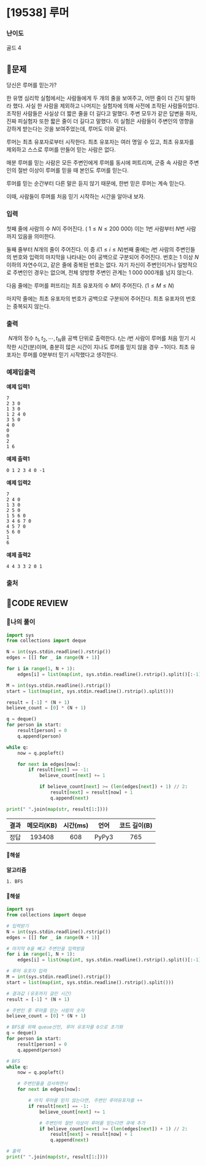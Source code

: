 # [19538] 루머

### **난이도**
골드 4
## **📝문제**
당신은 루머를 믿는가?

한 유명 심리학 실험에서는 사람들에게 두 개의 줄을 보여주고, 어떤 줄이 더 긴지 말하라 했다. 사실 한 사람을 제외하고 나머지는 실험자에 의해 사전에 조작된 사람들이었다. 조작된 사람들은 사실상 더 짧은 줄을 더 길다고 말했다. 주변 모두가 같은 답변을 하자, 진짜 피실험자 또한 짧은 줄이 더 길다고 말했다. 이 실험은 사람들이 주변인의 영향을 강하게 받는다는 것을 보여주었는데, 루머도 이와 같다.

루머는 최초 유포자로부터 시작한다. 최초 유포자는 여러 명일 수 있고, 최초 유포자를 제외하고 스스로 루머를 만들어 믿는 사람은 없다.

매분 루머를 믿는 사람은 모든 주변인에게 루머를 동시에 퍼트리며, 군중 속 사람은 주변인의 절반 이상이 루머를 믿을 때 본인도 루머를 믿는다.

루머를 믿는 순간부터 다른 말은 듣지 않기 때문에, 한번 믿은 루머는 계속 믿는다.

이때, 사람들이 루머를 처음 믿기 시작하는 시간을 알아내 보자.
### **입력**
첫째 줄에 사람의 수 
$N$이 주어진다. (
$1 \leq N \leq 200\ 000$) 이는 
$1$번 사람부터 
$N$번 사람까지 있음을 의미한다.

둘째 줄부터 
$N$개의 줄이 주어진다. 이 중 
$i(1 \leq i \leq N)$번째 줄에는 
$i$번 사람의 주변인들의 번호와 입력의 마지막을 나타내는 0이 공백으로 구분되어 주어진다. 번호는 
$1$ 이상 
$N$ 이하의 자연수이고, 같은 줄에 중복된 번호는 없다. 자기 자신이 주변인이거나 일방적으로 주변인인 경우는 없으며, 전체 양방향 주변인 관계는 
$1\ 000\ 000$개를 넘지 않는다.

다음 줄에는 루머를 퍼뜨리는 최초 유포자의 수 
$M$이 주어진다. 
$(1 \leq M \leq N)$ 

마지막 줄에는 최초 유포자의 번호가 공백으로 구분되어 주어진다. 최초 유포자의 번호는 중복되지 않는다.
### **출력**
 
$N$개의 정수 
$t_1,t_2,\cdots,t_N$을 공백 단위로 출력한다. 
$t_i$는 
$i$번 사람이 루머를 처음 믿기 시작한 시간(분)이며, 충분히 많은 시간이 지나도 루머를 믿지 않을 경우 
$-1$이다. 최초 유포자는 루머를 
$0$분부터 믿기 시작했다고 생각한다.
### **예제입출력**

**예제 입력1**

```
7
2 3 0
1 3 0
1 2 4 0
3 5 0
4 0
0
0
2
1 6
```

**예제 출력1**

```
0 1 2 3 4 0 -1
```

**예제 입력2**

```
7
2 4 0
1 3 0
2 5 0
1 5 6 0
3 4 6 7 0
4 5 7 0
5 6 0
1
6
```

**예제 출력2**

```
4 4 3 3 2 0 1
```

### **출처**

## **🧐CODE REVIEW**

### **🧾나의 풀이**

```python
import sys
from collections import deque

N = int(sys.stdin.readline().rstrip())
edges = [[] for _ in range(N + 1)]

for i in range(1, N + 1):
    edges[i] = list(map(int, sys.stdin.readline().rstrip().split()[:-1]))

M = int(sys.stdin.readline().rstrip())
start = list(map(int, sys.stdin.readline().rstrip().split()))

result = [-1] * (N + 1)
believe_count = [0] * (N + 1)

q = deque()
for person in start:
    result[person] = 0
    q.append(person)

while q:
    now = q.popleft()

    for next in edges[now]:
        if result[next] == -1:
            believe_count[next] += 1

            if believe_count[next] >= (len(edges[next]) + 1) // 2:
                result[next] = result[now] + 1
                q.append(next)

print(" ".join(map(str, result[1:])))
```

결과	| 메모리(KB) |	시간(ms) |	언어 |	코드 길이(B)
:----:|:-----:|:-----:|:-----:|:--------:
정답|193408|608|PyPy3|765
#### **📝해설**

**알고리즘**
```
1. BFS
```

#### **📝해설**

```python
import sys
from collections import deque

# 입력받기
N = int(sys.stdin.readline().rstrip())
edges = [[] for _ in range(N + 1)]

# 마지막 0을 빼고 주변인을 입력받음
for i in range(1, N + 1):
    edges[i] = list(map(int, sys.stdin.readline().rstrip().split()[:-1]))

# 루머 유포자 입력
M = int(sys.stdin.readline().rstrip())
start = list(map(int, sys.stdin.readline().rstrip().split()))

# 결과값 (유포까지 걸린 시간)
result = [-1] * (N + 1)

# 주변인 중 루머를 믿는 사람의 숫자
believe_count = [0] * (N + 1)

# BFS를 위해 queue선언, 루머 유포자를 0으로 초기화
q = deque()
for person in start:
    result[person] = 0
    q.append(person)

# BFS
while q:
    now = q.popleft()

    # 주변인들을 검사하면서
    for next in edges[now]:

        # 아직 루머를 믿지 않는다면, 주변인 루머유포자를 ++
        if result[next] == -1:
            believe_count[next] += 1

            # 주변인의 절반 이상이 루머를 믿는다면 큐에 추가
            if believe_count[next] >= (len(edges[next]) + 1) // 2:
                result[next] = result[now] + 1
                q.append(next)

# 출력
print(" ".join(map(str, result[1:])))
```